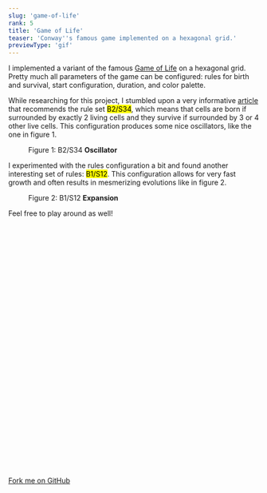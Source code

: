 ```yaml
---
slug: 'game-of-life'
rank: 5
title: 'Game of Life'
teaser: 'Conway''s famous game implemented on a hexagonal grid.'
previewType: 'gif'
---
```


<script>
import Figure from '$lib/components/Figure.svelte';
</script>

I implemented a variant of the famous [Game of Life](https://en.wikipedia.org/wiki/Conway's_Game_of_Life) 
on a hexagonal grid. Pretty much all parameters of the game can be configured:
rules for birth and survival, start configuration, duration, and color palette.

While researching for this project, I stumbled upon a very
informative [article](https://davidsiaw.github.io/blog/2014/11/21/hexlife) that
recommends the rule set <mark>B2/S34</mark>, which means that cells are born if surrounded by
exactly 2 living cells and they survive if surrounded by 3 or 4 other live cells. This configuration
produces some nice oscillators, like the one in figure 1.

<Figure src="/projects/game-of-life.gif">Figure 1: B2/S34 <strong>Oscillator</strong></Figure>

I experimented with the rules configuration a bit and found another interesting set of rules: <mark>
B1/S12</mark>. This configuration allows for very fast growth and often results in mesmerizing
evolutions like in figure 2.

<Figure src="/projects/game-of-life/expansion.gif">Figure 2: B1/S12 <strong>Expansion</strong></Figure>

Feel free to play around as well!

<section class="meta-links">
    <a href="https://github.com/LenaSchnedlitz/hexagonal-game-of-life">
    <svg viewBox="0 0 24 24" class="icon"><use xlink:href="/icons/sprite.svg#github"/></svg>
    Fork me on GitHub
    <svg viewBox="0 0 24 24" class="icon"><use xlink:href="/icons/sprite.svg#arrow-right"/></svg>
    </a>
</section>
